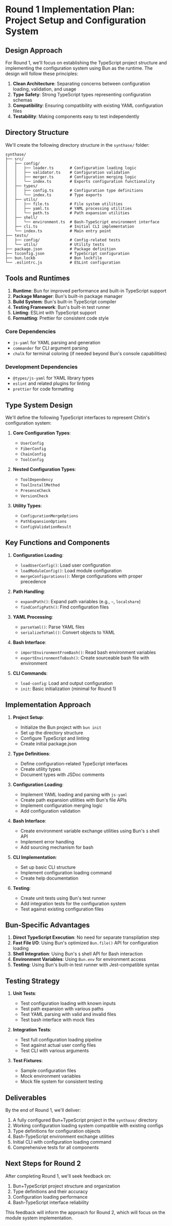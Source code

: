 # Round 1 Implementation Plan: Project Setup and Configuration System

## Design Approach

For Round 1, we'll focus on establishing the TypeScript project structure and implementing the configuration system using Bun as the runtime. The design will follow these principles:

1. **Clean Architecture**: Separating concerns between configuration loading, validation, and usage
2. **Type Safety**: Strong TypeScript types representing configuration schemas
3. **Compatibility**: Ensuring compatibility with existing YAML configuration files
4. **Testability**: Making components easy to test independently

## Directory Structure

We'll create the following directory structure in the `synthase/` folder:

```
synthase/
├── src/
│   ├── config/
│   │   ├── loader.ts       # Configuration loading logic
│   │   ├── validator.ts    # Configuration validation
│   │   ├── merger.ts       # Configuration merging logic
│   │   └── index.ts        # Exports configuration functionality
│   ├── types/
│   │   ├── config.ts       # Configuration type definitions
│   │   └── index.ts        # Type exports
│   ├── utils/
│   │   ├── file.ts         # File system utilities
│   │   ├── yaml.ts         # YAML processing utilities
│   │   └── path.ts         # Path expansion utilities
│   ├── shell/
│   │   └── environment.ts  # Bash-TypeScript environment interface
│   ├── cli.ts              # Initial CLI implementation
│   └── index.ts            # Main entry point
├── tests/
│   ├── config/             # Config-related tests
│   └── utils/              # Utility tests
├── package.json            # Package definition
├── tsconfig.json           # TypeScript configuration
├── bun.lockb               # Bun lockfile
└── .eslintrc.js            # ESLint configuration
```

## Tools and Runtimes

1. **Runtime**: Bun for improved performance and built-in TypeScript support
2. **Package Manager**: Bun's built-in package manager
3. **Build System**: Bun's built-in TypeScript compiler
4. **Testing Framework**: Bun's built-in test runner
5. **Linting**: ESLint with TypeScript support
6. **Formatting**: Prettier for consistent code style

### Core Dependencies
- `js-yaml` for YAML parsing and generation
- `commander` for CLI argument parsing
- `chalk` for terminal coloring (if needed beyond Bun's console capabilities)

### Development Dependencies
- `@types/js-yaml` for YAML library types
- `eslint` and related plugins for linting
- `prettier` for code formatting

## Type System Design

We'll define the following TypeScript interfaces to represent Chitin's configuration system:

1. **Core Configuration Types**:
   - `UserConfig`
   - `FiberConfig`
   - `ChainConfig`
   - `ToolConfig`

2. **Nested Configuration Types**:
   - `ToolDependency`
   - `ToolInstallMethod`
   - `PresenceCheck`
   - `VersionCheck`

3. **Utility Types**:
   - `ConfigurationMergeOptions`
   - `PathExpansionOptions`
   - `ConfigValidationResult`

## Key Functions and Components

1. **Configuration Loading**:
   - `loadUserConfig()`: Load user configuration
   - `loadModuleConfig()`: Load module configuration
   - `mergeConfigurations()`: Merge configurations with proper precedence

2. **Path Handling**:
   - `expandPath()`: Expand path variables (e.g., `~`, `localshare`)
   - `findConfigPath()`: Find configuration files

3. **YAML Processing**:
   - `parseYaml()`: Parse YAML files
   - `serializeToYaml()`: Convert objects to YAML

4. **Bash Interface**:
   - `importEnvironmentFromBash()`: Read bash environment variables
   - `exportEnvironmentToBash()`: Create sourceable bash file with environment

5. **CLI Commands**:
   - `load-config`: Load and output configuration
   - `init`: Basic initialization (minimal for Round 1)

## Implementation Approach

1. **Project Setup**:
   - Initialize the Bun project with `bun init`
   - Set up the directory structure
   - Configure TypeScript and linting
   - Create initial package.json

2. **Type Definitions**:
   - Define configuration-related TypeScript interfaces
   - Create utility types
   - Document types with JSDoc comments

3. **Configuration Loading**:
   - Implement YAML loading and parsing with `js-yaml`
   - Create path expansion utilities with Bun's file APIs
   - Implement configuration merging logic
   - Add configuration validation

4. **Bash Interface**:
   - Create environment variable exchange utilities using Bun's `$` shell API
   - Implement error handling
   - Add sourcing mechanism for bash

5. **CLI Implementation**:
   - Set up basic CLI structure
   - Implement configuration loading command
   - Create help documentation

6. **Testing**:
   - Create unit tests using Bun's test runner
   - Add integration tests for the configuration system
   - Test against existing configuration files

## Bun-Specific Advantages

1. **Direct TypeScript Execution**: No need for separate transpilation step
2. **Fast File I/O**: Using Bun's optimized `Bun.file()` API for configuration loading
3. **Shell Integration**: Using Bun's `$` shell API for Bash interaction
4. **Environment Variables**: Using `Bun.env` for environment access
5. **Testing**: Using Bun's built-in test runner with Jest-compatible syntax

## Testing Strategy

1. **Unit Tests**:
   - Test configuration loading with known inputs
   - Test path expansion with various paths
   - Test YAML parsing with valid and invalid files
   - Test bash interface with mock files

2. **Integration Tests**:
   - Test full configuration loading pipeline
   - Test against actual user config files
   - Test CLI with various arguments

3. **Test Fixtures**:
   - Sample configuration files
   - Mock environment variables
   - Mock file system for consistent testing

## Deliverables

By the end of Round 1, we'll deliver:

1. A fully configured Bun+TypeScript project in the `synthase/` directory
2. Working configuration loading system compatible with existing configs
3. Type definitions for configuration objects
4. Bash-TypeScript environment exchange utilities
5. Initial CLI with configuration loading command
6. Comprehensive tests for all components

## Next Steps for Round 2

After completing Round 1, we'll seek feedback on:
1. Bun+TypeScript project structure and organization
2. Type definitions and their accuracy
3. Configuration loading performance
4. Bash-TypeScript interface reliability

This feedback will inform the approach for Round 2, which will focus on the module system implementation. 
